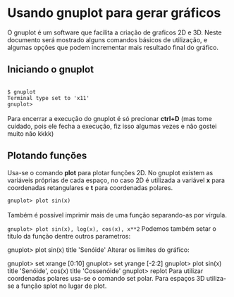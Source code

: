 # Usando gnuplot para gerar gráficos

O gnuplot é um software que facilita a criação de graficos 2D e 3D. Neste documento será mostrado alguns comandos básicos de utilização, e algumas opções que podem incrementar mais resultado final do gráfico.

## Iniciando o gnuplot
<code>
$ gnuplot
Terminal type set to 'x11'
gnuplot> </code>
<br/><br/>
Para encerrar a execução do gnuplot é só precionar <strong>ctrl+D</strong> (mas tome cuidado, pois ele fecha a execução, fiz isso algumas vezes e não gostei muito não kkkk)

## Plotando funções
Usa-se o comando <strong>plot</strong> para plotar funções 2D. No gnuplot existem as variáveis próprias de cada espaço, no caso 2D é utilizada  a variável <strong>x</strong> para coordenadas retangulares e <strong>t</strong> para coordenadas polares.

<code>gnuplot> plot sin(x)</code>
<br/><br/>
Também é possível imprimir mais de uma função separando-as por vírgula.

<code>gnuplot> plot sin(x), log(x), cos(x), x**2</code>
Podemos também setar o título da função dentre outros parametros:

gnuplot> plot sin(x) title 'Senóide'
Alterar os limites do gráfico:

gnuplot> set xrange [0:10]
gnuplot> set yrange [-2:2]
gnuplot> plot sin(x) title 'Senóide', cos(x) title 'Cossenóide'
gnuplot> replot
Para utilizar coordenadas polares usa-se o comando set polar. Para espaços 3D utiliza-se a função splot no lugar de plot.
  
